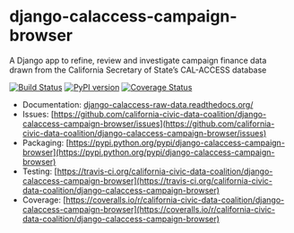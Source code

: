# django-calaccess-campaign-browser

A Django app to refine, review and investigate campaign finance data drawn from the California Secretary of State’s CAL-ACCESS database

[![Build Status](https://travis-ci.org/california-civic-data-coalition/django-calaccess-campaign-browser.png?branch=master)](https://travis-ci.org/california-civic-data-coalition/django-calaccess-campaign-browser)
[![PyPI version](https://badge.fury.io/py/django-calaccess-campaign-browser.png)](http://badge.fury.io/py/django-calaccess-campaign-browser)
[![Coverage Status](https://coveralls.io/repos/california-civic-data-coalition/django-calaccess-campaign-browser/badge.png?branch=master)](https://coveralls.io/r/california-civic-data-coalition/django-calaccess-campaign-browser?branch=master)

* Documentation: [django-calaccess-raw-data.readthedocs.org/](http://django-calaccess-raw-data.readthedocs.org/)
* Issues: [https://github.com/california-civic-data-coalition/django-calaccess-campaign-browser/issues](https://github.com/california-civic-data-coalition/django-calaccess-campaign-browser/issues)
* Packaging: [https://pypi.python.org/pypi/django-calaccess-campaign-browser](https://pypi.python.org/pypi/django-calaccess-campaign-browser)
* Testing: [https://travis-ci.org/california-civic-data-coalition/django-calaccess-campaign-browser](https://travis-ci.org/california-civic-data-coalition/django-calaccess-campaign-browser)
* Coverage: [https://coveralls.io/r/california-civic-data-coalition/django-calaccess-campaign-browser](https://coveralls.io/r/california-civic-data-coalition/django-calaccess-campaign-browser)
